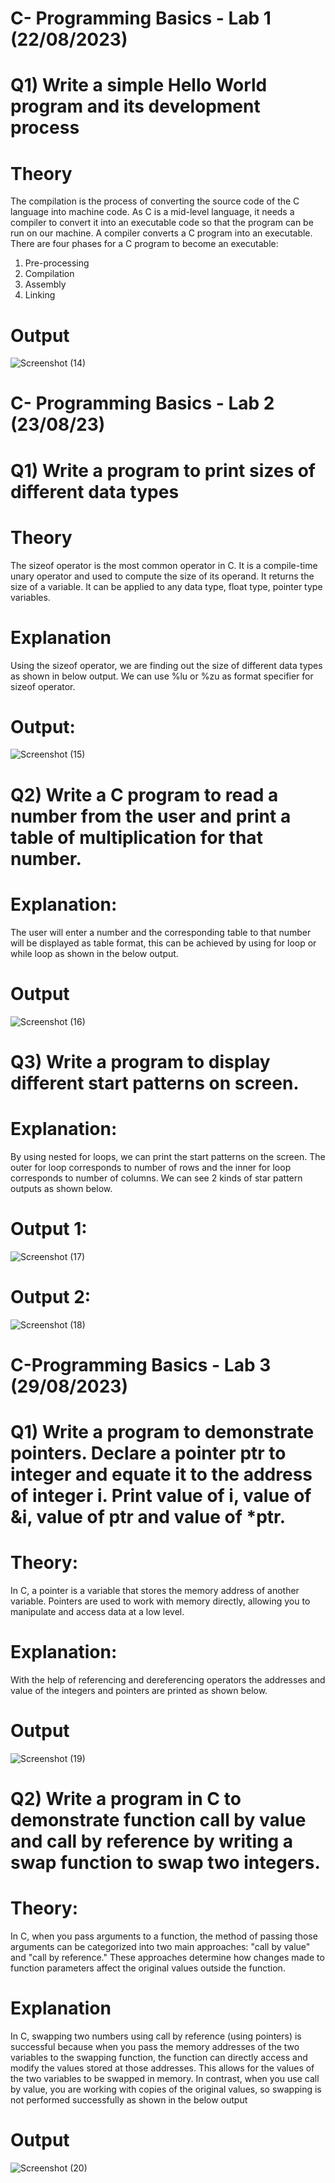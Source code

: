 # C- Programming Basics - Lab 1 (22/08/2023)

# Q1) Write a simple Hello World program and its development process

# Theory
The compilation is the process of converting the source code of the C language into machine code. As C is a mid-level language, it needs a compiler to convert it into an executable code so that the program can be run on our machine.
A compiler converts a C program into an executable. There are four phases for a C program to become an executable: 

1. Pre-processing
2. Compilation
3. Assembly
4. Linking

# Output

![Screenshot (14)](https://github.com/saileshkumar16/C-Programming-Basics/assets/144588637/f0cdb4cb-c965-4ffb-81aa-b3fd9186e544)

# C- Programming Basics - Lab 2 (23/08/23)

# Q1) Write  a program to print sizes of different data types

# Theory
The sizeof operator is the most common operator in C. It is a compile-time unary operator and used to compute the size of its operand. It returns the size of a variable. It can be applied to any data type, float type, pointer type variables.

# Explanation
Using the sizeof operator, we are finding out the size of different data types as shown in below output. We can use %lu or %zu as format specifier for sizeof operator.

# Output:
![Screenshot (15)](https://github.com/saileshkumar16/C-Programming-Basics/assets/144588637/b441e4e8-0b6e-4828-a0aa-59e377be60f6)


# Q2) Write a C program to read a number from the user and print a table of multiplication for that number.

# Explanation:
The user will enter a number and the corresponding table to that number will be displayed as table format, this can be achieved by using for loop or while loop as shown in the below output.

# Output
![Screenshot (16)](https://github.com/saileshkumar16/C-Programming-Basics/assets/144588637/7a4ccee7-db0b-40ba-9f58-c2cb125b7eba)

# Q3) Write a program to display different start patterns on screen.

# Explanation:
By using nested for loops, we can print the start patterns on the screen. The outer for loop corresponds to number of rows and the inner for loop corresponds to number of columns. We can see 2 kinds of star pattern outputs as shown below.

# Output 1:
![Screenshot (17)](https://github.com/saileshkumar16/C-Programming-Basics/assets/144588637/59131d64-fd54-4fd6-bd88-230f4be2f92b)

# Output 2:
![Screenshot (18)](https://github.com/saileshkumar16/C-Programming-Basics/assets/144588637/31f0d1ed-8309-461f-8352-4ced432af864)


# C-Programming Basics - Lab 3 (29/08/2023)

# Q1) Write a program to demonstrate pointers. Declare a pointer ptr to integer and equate it to the address of integer i. Print value of i, value of &i, value of ptr and value of *ptr.

# Theory:
In C, a pointer is a variable that stores the memory address of another variable. Pointers are used to work with memory directly, allowing you to manipulate and access data at a low level. 

# Explanation:
With the help of referencing and dereferencing operators the addresses and value of the integers and pointers are printed as shown below.

# Output
![Screenshot (19)](https://github.com/saileshkumar16/C-Programming-Basics/assets/144588637/bb83955a-d08b-43b7-b152-a5ebd67c2848)

# Q2)  Write a program in C to demonstrate function call by value and call by reference by writing a swap function to swap two integers.

# Theory:
In C, when you pass arguments to a function, the method of passing those arguments can be categorized into two main approaches: "call by value" and "call by reference." These approaches determine how changes made to function parameters affect the original values outside the function.

# Explanation
In C, swapping two numbers using call by reference (using pointers) is successful because when you pass the memory addresses of the two variables to the swapping function, the function can directly access and modify the values stored at those addresses. This allows for the values of the two variables to be swapped in memory. In contrast, when you use call by value, you are working with copies of the original values, so swapping is not performed successfully as shown in the below output

# Output
![Screenshot (20)](https://github.com/saileshkumar16/C-Programming-Basics/assets/144588637/0c9aab3e-5b55-428c-aef2-6badb33454cd)

